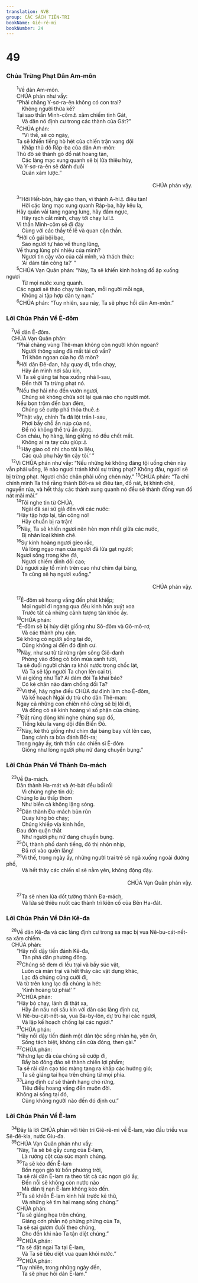 ```yaml
---
translation: NVB
group: CÁC SÁCH TIÊN-TRI
bookName: Giê-rê-mi 
bookNumber: 24
---
```


<div class="title"><h1>49</h1><h3>Chúa Trừng Phạt Dân Am-môn </h3></div>
<span class="verse gie_49_1">  <sup>1</sup>Về dân Am-môn. <br/>  CHÚA phán như vầy: <br/>  “Phải chăng Y-sơ-ra-ên không có con trai? <br/>   Không người thừa kế? <br/>  Tại sao thần Minh-côm<a data-toggle="tooltip" data-placement="bottom" title="Theo Hy-lạp, Syr và Vg Hy-bá: vua chúng nó">⚓</a> xâm chiếm tỉnh Gát, <br/>   Và dân nó định cư trong các thành của Gát?” <br/></span>
<span class="verse gie_49_2">  <sup>2</sup>CHÚA phán: <br/>   “Vì thế, sẽ có ngày, <br/>  Ta sẽ khiến tiếng hò hét của chiến trận vang dội <br/>   Khắp thủ đô Ráp-ba của dân Am-môn: <br/>  Thủ đô sẽ thành gò đổ nát hoang tàn, <br/>   Các làng mạc xung quanh sẽ bị lửa thiêu hủy, <br/>  Và Y-sơ-ra-ên sẽ đánh đuổi <br/>   Quân xâm lược.” <br/> <aside style="text-align:right;">CHÚA phán vậy. </aside><br/></span>
<span class="verse gie_49_3">  <sup>3</sup>“Hỡi Hết-bôn, hãy gào than, vì thành A-hi<a data-toggle="tooltip" data-placement="bottom" title="Đây không phải thành A-hi trong Giô-suê 8. Có thể hiểu như một danh từ chung: “vì đống vụn đổ nát điêu tàn!”">⚓</a> điêu tàn! <br/>   Hỡi các làng mạc xung quanh Ráp-ba, hãy kêu la, <br/>  Hãy quấn vải tang ngang lưng, hãy đấm ngực, <br/>   Hãy rạch cắt mình, chạy tới chạy lui!<a data-toggle="tooltip" data-placement="bottom" title="Hy-bá: “chạy tới chạy lui giữa các hàng rào bằng đá rào chuồng cừu.” Đổi chữ r thành chữ d có nghĩa là “rạch cắt mình.”">⚓</a><br/>  Vì thần Minh-côm sẽ đi đày <br/>   Cùng với các thầy tế lễ và quan cận thần. <br/></span>
<span class="verse gie_49_4">  <sup>4</sup>Hỡi cô gái bội bạc, <br/>   Sao ngươi tự hào về thung lũng, <br/>  Về thung lũng phì nhiêu của mình? <br/>   Ngươi tin cậy vào của cải mình, và thách thức: <br/>   ‘Ai dám tấn công ta?’ ” <br/></span>
<span class="verse gie_49_5">  <sup>5</sup>CHÚA Vạn Quân phán: “Này, Ta sẽ khiến kinh hoàng đổ ập xuống ngươi <br/>   Từ mọi nước xung quanh. <br/>  Các ngươi sẽ tháo chạy tán loạn, mỗi người mỗi ngả, <br/>   Không ai tập hợp dân tỵ nạn.” <br/></span>
<span class="verse gie_49_6">  <sup>6</sup>CHÚA phán: “Tuy nhiên, sau này, Ta sẽ phục hồi dân Am-môn.” <br/></span>
<div class="title"><h3>Lời Chúa Phán Về Ê-đôm </h3></div>
<span class="verse gie_49_7"> <sup>7</sup>Về dân Ê-đôm. <br/> CHÚA Vạn Quân phán: <br/>  “Phải chăng vùng Thê-man không còn người khôn ngoan? <br/>   Người thông sáng đã mất tài cố vấn? <br/>   Trí khôn ngoan của họ đã mòn? <br/></span>
<span class="verse gie_49_8">  <sup>8</sup>Hỡi dân Đê-đan, hãy quay đi, trốn chạy, <br/>   Hãy ẩn mình nơi sâu kín, <br/>  Vì Ta sẽ giáng tai họa xuống nhà I-sau, <br/>   Đến thời Ta trừng phạt nó. <br/></span>
<span class="verse gie_49_9">  <sup>9</sup>Nếu thợ hái nho đến vườn ngươi, <br/>   Chúng sẽ không chừa sót lại quả nào cho người mót. <br/>  Nếu bọn trộm đến ban đêm, <br/>   Chúng sẽ cướp phá thỏa thuê.<a data-toggle="tooltip" data-placement="bottom" title="Câu này khác với Áp-đia 5 ở chỗ vế thứ nhì và thứ tư theo thế khẳng định, chứ không phải câu hỏi">⚓</a><br/></span>
<span class="verse gie_49_10">  <sup>10</sup>Thật vậy, chính Ta đã lột trần I-sau, <br/>   Phơi bầy chỗ ẩn núp của nó, <br/>   Để nó không thể trú ẩn được. <br/>  Con cháu, họ hàng, láng giềng nó đều chết mất. <br/>   Không ai ra tay cứu giúp:<a data-toggle="tooltip" data-placement="bottom" title="Hy-bá: ‘nó không còn nữa.’ Hy-lạp Sym và Lucian: ‘không ai nói.’">⚓</a><br/></span>
<span class="verse gie_49_11">  <sup>11</sup>‘Hãy giao cô nhi cho tôi lo liệu, <br/>   Các quả phụ hãy tin cậy tôi.’ ” <br/></span>
<span class="verse gie_49_12"> <sup>12</sup>Vì CHÚA phán như vầy: “Nếu những kẻ không đáng tội uống chén này vẫn phải uống, lẽ nào ngươi tránh khỏi sự trừng phạt? Không đâu, ngươi sẽ bị trừng phạt. Ngươi chắc chắn phải uống chén này.” </span>
<span class="verse gie_49_13"><sup>13</sup>CHÚA phán: “Ta chỉ chính mình Ta thề rằng thành Bốt-ra sẽ điêu tàn, đổ nát, bị khinh chê, nguyền rủa, và hết thảy các thành xung quanh nó đều sẽ thành đống vụn đổ nát mãi mãi.” <br/></span>
<span class="verse gie_49_14">  <sup>14</sup>Tôi nghe tin từ CHÚA, <br/>   Ngài đã sai sứ giả đến với các nước: <br/>  “Hãy tập hợp lại, tấn công nó! <br/>   Hãy chuẩn bị ra trận! <br/></span>
<span class="verse gie_49_15">  <sup>15</sup>Này, Ta sẽ khiến ngươi nên hèn mọn nhất giữa các nước, <br/>   Bị nhân loại khinh chê. <br/></span>
<span class="verse gie_49_16">  <sup>16</sup>Sự kinh hoàng ngươi gieo rắc, <br/>   Và lòng ngạo mạn của ngươi đã lừa gạt ngươi; <br/>  Ngươi sống trong khe đá, <br/>   Ngươi chiếm đỉnh đồi cao; <br/>  Dù ngươi xây tổ mình trên cao như chim đại bàng, <br/>   Ta cũng sẽ hạ ngươi xuống.” <br/> <aside style="text-align:right;">CHÚA phán vậy. </aside><br/></span>
<span class="verse gie_49_17">  <sup>17</sup>Ê-đôm sẽ hoang vắng đến phát khiếp; <br/>   Mọi người đi ngang qua đều kinh hồn xuýt xoa <br/>   Trước tất cả những cảnh tượng tàn khốc ấy. <br/></span>
<span class="verse gie_49_18">  <sup>18</sup>CHÚA phán: <br/>  “Ê-đôm sẽ bị hủy diệt giống như Sô-đôm và Gô-mô-rơ, <br/>   Và các thành phụ cận. <br/>  Sẽ không có người sống tại đó, <br/>   Cũng không ai đến đó định cư. <br/></span>
<span class="verse gie_49_19">  <sup>19</sup>Này, như sư tử từ rừng rậm sông Giô-đanh <br/>   Phóng vào đồng cỏ bốn mùa xanh tươi, <br/>  Ta sẽ đuổi người chăn ra khỏi nước trong chốc lát, <br/>   Và Ta sẽ lập người Ta chọn lên cai trị. <br/>  Vì ai giống như Ta? Ai dám đòi Ta khai báo? <br/>   Có kẻ chăn nào dám chống đối Ta? <br/></span>
<span class="verse gie_49_20">  <sup>20</sup>Vì thế, hãy nghe điều CHÚA dự định làm cho Ê-đôm, <br/>   Và kế hoạch Ngài dự trù cho dân Thê-man: <br/>  Ngay cả những con chiên nhỏ cũng sẽ bị lôi đi, <br/>   Và đồng cỏ sẽ kinh hoàng vì số phận của chúng. <br/></span>
<span class="verse gie_49_21">  <sup>21</sup>Đất rúng động khi nghe chúng sụp đổ, <br/>   Tiếng kêu la vang dội đến Biển Đỏ. <br/></span>
<span class="verse gie_49_22">  <sup>22</sup>Này, kẻ thù giống như chim đại bàng bay vút lên cao, <br/>   Dang cánh ra bủa đánh Bốt-ra; <br/>  Trong ngày ấy, tinh thần các chiến sĩ Ê-đôm <br/>   Giống như lòng người phụ nữ đang chuyển bụng.” <br/></span>
<div class="title"><h3>Lời Chúa Phán Về Thành Đa-mách </h3></div>
<span class="verse gie_49_23"> <sup>23</sup>Về Đa-mách. <br/>  Dân thành Ha-mát và Ạt-bát đều bối rối <br/>   Vì chúng nghe tin dữ; <br/>  Chúng lo âu thấp thỏm <br/>   Như biển cả không lặng sóng. <br/></span>
<span class="verse gie_49_24">  <sup>24</sup>Dân thành Đa-mách bủn rủn <br/>   Quay lưng bỏ chạy; <br/>   Chúng khiếp vía kinh hồn, <br/>  Đau đớn quặn thắt <br/>   Như người phụ nữ đang chuyển bụng. <br/></span>
<span class="verse gie_49_25">  <sup>25</sup>Ôi, thành phố danh tiếng, đô thị nhộn nhịp, <br/>   Đã rơi vào quên lãng! <br/></span>
<span class="verse gie_49_26">  <sup>26</sup>Vì thế, trong ngày ấy, những người trai trẻ sẽ ngã xuống ngoài đường phố, <br/>   Và hết thảy các chiến sĩ sẽ nằm yên, không động đậy. <br/> <aside style="text-align:right;">CHÚA Vạn Quân phán vậy. </aside><br/></span>
<span class="verse gie_49_27">  <sup>27</sup>Ta sẽ nhen lửa đốt tường thành Đa-mách, <br/>   Và lửa sẽ thiêu nuốt các thành trì kiên cố của Bên Ha-đát. <br/></span>
<div class="title"><h3>Lời Chúa Phán Về Dân Kê-đa </h3></div>
<span class="verse gie_49_28"> <sup>28</sup>Về dân Kê-đa và các làng định cư trong sa mạc bị vua Nê-bu-cát-nết-sa xâm chiếm. <br/> CHÚA phán: <br/>  “Hãy nổi dậy tiến đánh Kê-đa, <br/>   Tàn phá dân phương đông. <br/></span>
<span class="verse gie_49_29">  <sup>29</sup>Chúng sẽ đem đi lều trại và bầy súc vật, <br/>   Luôn cả màn trại và hết thảy các vật dụng khác, <br/>   Lạc đà chúng cũng cưỡi đi, <br/>  Và từ trên lưng lạc đà chúng la hét: <br/>   ‘Kinh hoàng tứ phía!’ ” <br/></span>
<span class="verse gie_49_30">  <sup>30</sup>CHÚA phán: <br/>  “Hãy bỏ chạy, lánh đi thật xa, <br/>   Hãy ẩn náu nơi sâu kín với dân các làng định cư, <br/>  Vì Nê-bu-cát-nết-sa, vua Ba-by-lôn, dự trù hại các ngươi, <br/>   Và lập kế hoạch chống lại các ngươi.” <br/></span>
<span class="verse gie_49_31">  <sup>31</sup>CHÚA phán: <br/>  “Hãy nổi dậy tiến đánh một dân tộc sống nhàn hạ, yên ổn, <br/>   Sống tách biệt, không cần cửa đóng, then gài.” <br/></span>
<span class="verse gie_49_32">  <sup>32</sup>CHÚA phán: <br/>  “Nhưng lạc đà của chúng sẽ cướp đi, <br/>   Bầy bò đông đảo sẽ thành chiến lợi phẩm; <br/>  Ta sẽ rải dân cạo tóc màng tang ra khắp các hướng gió; <br/>   Ta sẽ giáng tai họa trên chúng từ mọi phía. <br/></span>
<span class="verse gie_49_33">  <sup>33</sup>Làng định cư sẽ thành hang chó rừng, <br/>   Tiêu điều hoang vắng đến muôn đời. <br/>  Không ai sống tại đó, <br/>   Cũng không người nào đến đó định cư.” <br/></span>
<div class="title"><h3>Lời Chúa Phán Về Ê-lam </h3></div>
<span class="verse gie_49_34"> <sup>34</sup>Đây là lời CHÚA phán với tiên tri Giê-rê-mi về Ê-lam, vào đầu triều vua Sê-đê-kia, nước Giu-đa. <br/></span>
<span class="verse gie_49_35"> <sup>35</sup>CHÚA Vạn Quân phán như vầy: <br/>  “Này, Ta sẽ bẻ gẫy cung của Ê-lam, <br/>   Là rường cột của sức mạnh chúng. <br/></span>
<span class="verse gie_49_36">  <sup>36</sup>Ta sẽ kéo đến Ê-lam <br/>   Bốn ngọn gió từ bốn phương trời, <br/>  Ta sẽ rải dân Ê-lam ra theo tất cả các ngọn gió ấy, <br/>   Đến nỗi sẽ không còn nước nào <br/>   Mà dân tị nạn Ê-lam không kéo đến. <br/></span>
<span class="verse gie_49_37">  <sup>37</sup>Ta sẽ khiến Ê-lam kinh hãi trước kẻ thù, <br/>   Và những kẻ tìm hại mạng sống chúng.” <br/>  CHÚA phán: <br/>  “Ta sẽ giáng họa trên chúng, <br/>   Giáng cơn phẫn nộ phừng phừng của Ta, <br/>  Ta sẽ sai gươm đuổi theo chúng, <br/>   Cho đến khi nào Ta tận diệt chúng.” <br/></span>
<span class="verse gie_49_38">  <sup>38</sup>CHÚA phán: <br/>  “Ta sẽ đặt ngai Ta tại Ê-lam, <br/>   Và Ta sẽ tiêu diệt vua quan khỏi nước.” <br/></span>
<span class="verse gie_49_39">  <sup>39</sup>CHÚA phán: <br/>  “Tuy nhiên, trong những ngày đến, <br/>   Ta sẽ phục hồi dân Ê-lam.” <br/></span>
